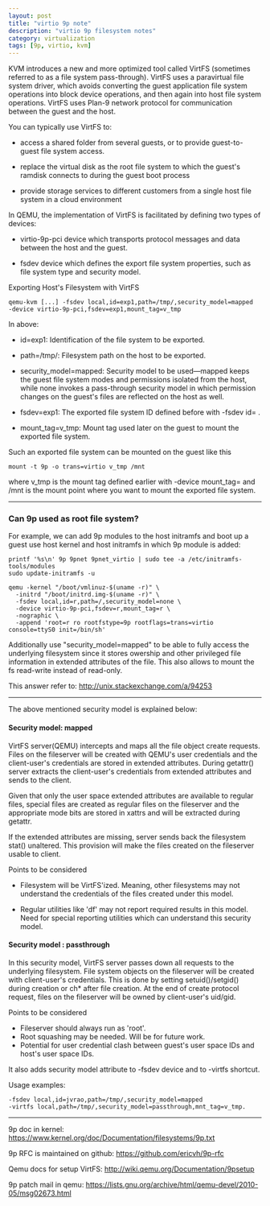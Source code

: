 ```yaml
---
layout: post
title: "virtio 9p note"
description: "virtio 9p filesystem notes"
category: virtualization
tags: [9p, virtio, kvm]
---
```


KVM introduces a new and more optimized tool called VirtFS (sometimes referred
to as a file system pass-through). VirtFS uses a paravirtual file system driver,
which avoids converting the guest application file system operations into block
device operations, and then again into host file system operations. VirtFS uses
Plan-9 network protocol for communication between the guest and the host.

You can typically use VirtFS to:

* access a shared folder from several guests, or to provide guest-to-guest
  file system access.

* replace the virtual disk as the root file system to which the guest's ramdisk
  connects to during the guest boot process

* provide storage services to different customers from a single host file
  system in a cloud environment

In QEMU, the implementation of VirtFS is facilitated by defining two types of
devices:

* virtio-9p-pci device which transports protocol messages and data between the
  host and the guest.

* fsdev device which defines the export file system properties, such as file
  system type and security model.

Exporting Host's Filesystem with VirtFS

	qemu-kvm [...] -fsdev local,id=exp1,path=/tmp/,security_model=mapped
	-device virtio-9p-pci,fsdev=exp1,mount_tag=v_tmp

In above:

* id=exp1: Identification of the file system to be exported.

* path=/tmp/: Filesystem path on the host to be exported.

* security_model=mapped: Security model to be used—mapped keeps the guest file
  system modes and permissions isolated from the host, while none invokes a
  pass-through security model in which permission changes on the guest's files
  are reflected on the host as well.

* fsdev=exp1: The exported file system ID defined before with -fsdev id= .

* mount_tag=v_tmp: Mount tag used later on the guest to mount the exported
  file system.

Such an exported file system can be mounted on the guest like this

	mount -t 9p -o trans=virtio v_tmp /mnt

where v_tmp is the mount tag defined earlier with -device mount_tag= and /mnt
is the mount point where you want to mount the exported file system.

---

### Can 9p used as root file system?

For example, we can add 9p modules to the host initramfs and boot up a guest
use host kernel and host initramfs in which 9p module is added:

	printf '%s\n' 9p 9pnet 9pnet_virtio | sudo tee -a /etc/initramfs-tools/modules
	sudo update-initramfs -u

	qemu -kernel "/boot/vmlinuz-$(uname -r)" \
	  -initrd "/boot/initrd.img-$(uname -r)" \
	  -fsdev local,id=r,path=/,security_model=none \
	  -device virtio-9p-pci,fsdev=r,mount_tag=r \
	  -nographic \
	  -append 'root=r ro rootfstype=9p rootflags=trans=virtio console=ttyS0 init=/bin/sh'

Additionally use "security_model=mapped" to be able to fully access the underlying
filesystem since it stores owership and other privileged file information in extended
attributes of the file. This also allows to mount the fs read-write instead of read-only.

This answer refer to: <http://unix.stackexchange.com/a/94253>

---

The above mentioned security model is explained below:

#### Security model: mapped

VirtFS server(QEMU) intercepts and maps all the file object create requests.
Files on the fileserver will be created with QEMU's user credentials and the
client-user's credentials are stored in extended attributes.
During getattr() server extracts the client-user's credentials from extended
attributes and sends to the client.

Given that only the user space extended attributes are available to regular
files, special files are created as regular files on the fileserver and the
appropriate mode bits are stored in xattrs and will be extracted during
getattr.

If the extended attributes are missing, server sends back the filesystem
stat() unaltered. This provision will make the files created on the
fileserver usable to client.

Points to be considered

* Filesystem will be VirtFS'ized. Meaning, other filesystems may not
  understand the credentials of the files created under this model.

* Regular utilities like 'df' may not report required results in this model.
  Need for special reporting utilities which can understand this security model.


#### Security model : passthrough

In this security model, VirtFS server passes down all requests to the
underlying filesystem. File system objects on the fileserver will be created
with client-user's credentials. This is done by setting setuid()/setgid()
during creation or ch* after file creation. At the end of create protocol
request, files on the fileserver will be owned by client-user's uid/gid.

Points to be considered

  * Fileserver should always run as 'root'.
  * Root squashing may be needed. Will be for future work.
  * Potential for user credential clash between guest's user space IDs and
    host's user space IDs.

It also adds security model attribute to -fsdev device and to -virtfs shortcut.

Usage examples:

	-fsdev local,id=jvrao,path=/tmp/,security_model=mapped
	-virtfs local,path=/tmp/,security_model=passthrough,mnt_tag=v_tmp.

---
9p doc in kernel: <https://www.kernel.org/doc/Documentation/filesystems/9p.txt>

9p RFC is maintained on github: <https://github.com/ericvh/9p-rfc>

Qemu docs for setup VirtFS: <http://wiki.qemu.org/Documentation/9psetup>

9p patch mail in qemu: <https://lists.gnu.org/archive/html/qemu-devel/2010-05/msg02673.html>
